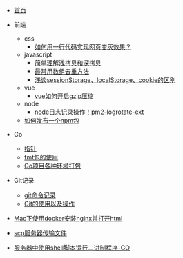 <!-- dist/_sidebar.md -->

* [首页](/home)

* 前端
  * css
    * [如何用一行代码实现网页变灰效果？](css/网页变灰 "如何用一行代码实现网页变灰效果？")
  * javascript
    * [简单理解浅拷贝和深拷贝](js/简单理解浅拷贝和深拷贝 "简单理解浅拷贝和深拷贝")
    * [最常用数组去重方法](js/最常用数组去重方法 "最常用数组去重方法")
    * [浅谈sessionStorage、localStorage、cookie的区别](js/浏览器存储方式 "浅谈sessionStorage、localStorage、cookie的区别")
  * vue
    * [vue如何开启gzip压缩](js/vue如何开启gzip压缩 "vue如何开启gzip压缩")
  * node
    * [node日志记录操作！pm2-logrotate-ext](node/pm2-logrotate-ext "node日志记录操作！pm2-logrotate-ext")
  * [如何发布一个npm包](/node/如何发布一个npm包 "如何发布一个npm包")
* Go
  * [指针](go/指针)
  * [fmt包的使用](go/fmt)
  * [Go项目各种环境打包](go/Go项目各种环境打包)
* Git记录
  * [git命令记录](git/git命令记录.md)
  * [Git的使用以及操作](git/Git的使用以及操作.md)
* [Mac下使用docker安装nginx并打开html](other/Mac下使用docker安装nginx并打开html "Mac下使用docker安装nginx并打开html")
* [scp服务器传输文件](other/scp服务器传输文件 "scp服务器传输文件")
* [服务器中使用shell脚本运行二进制程序-GO](other/服务器中使用shell脚本运行二进制程序-GO "服务器中使用shell脚本运行二进制程序-GO")